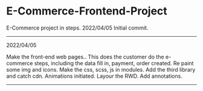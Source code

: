 # E-Commerce-Frontend-Project
 E-Commerce project in steps.
 2022/04/05 Initial commit.
 
----------------------------------------
2022/04/05

Make the front-end web pages..
This does the customer do the e-commerce steps, including the data fill in, payment, order created.
Re paint some img and icons.
Make the css, scss, js in modules.
Add the third library and catch cdn.
Animations initiated.
Layour the RWD.
Add annotations.
 
----------------------------------------